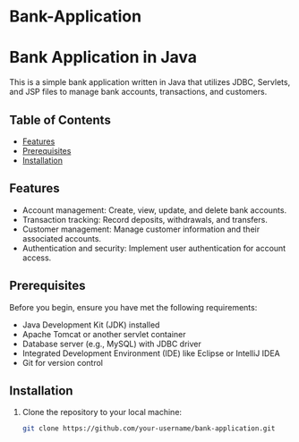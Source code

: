 # Bank-Application
# Bank Application in Java

This is a simple bank application written in Java that utilizes JDBC, Servlets, and JSP files to manage bank accounts, transactions, and customers.

## Table of Contents
- [Features](#features)
- [Prerequisites](#prerequisites)
- [Installation](#installation)


## Features

- Account management: Create, view, update, and delete bank accounts.
- Transaction tracking: Record deposits, withdrawals, and transfers.
- Customer management: Manage customer information and their associated accounts.
- Authentication and security: Implement user authentication for account access.

## Prerequisites

Before you begin, ensure you have met the following requirements:

- Java Development Kit (JDK) installed
- Apache Tomcat or another servlet container
- Database server (e.g., MySQL) with JDBC driver
- Integrated Development Environment (IDE) like Eclipse or IntelliJ IDEA
- Git for version control

## Installation

1. Clone the repository to your local machine:

   ```bash
   git clone https://github.com/your-username/bank-application.git
